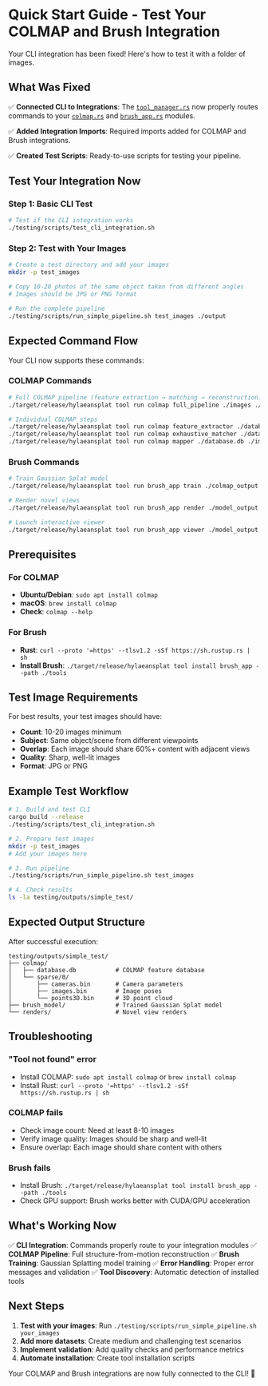 # Quick Start Guide - Test Your COLMAP and Brush Integration

Your CLI integration has been fixed! Here's how to test it with a folder of images.

## What Was Fixed

✅ **Connected CLI to Integrations**: The [`tool_manager.rs`](src/core/tool_manager.rs) now properly routes commands to your [`colmap.rs`](src/integrations/colmap.rs) and [`brush_app.rs`](src/integrations/brush_app.rs) modules.

✅ **Added Integration Imports**: Required imports added for COLMAP and Brush integrations.

✅ **Created Test Scripts**: Ready-to-use scripts for testing your pipeline.

## Test Your Integration Now

### Step 1: Basic CLI Test
```bash
# Test if the CLI integration works
./testing/scripts/test_cli_integration.sh
```

### Step 2: Test with Your Images
```bash
# Create a test directory and add your images
mkdir -p test_images

# Copy 10-20 photos of the same object taken from different angles
# Images should be JPG or PNG format

# Run the complete pipeline
./testing/scripts/run_simple_pipeline.sh test_images ./output
```

## Expected Command Flow

Your CLI now supports these commands:

### COLMAP Commands
```bash
# Full COLMAP pipeline (feature extraction → matching → reconstruction)
./target/release/hylaeansplat tool run colmap full_pipeline ./images ./output/colmap

# Individual COLMAP steps
./target/release/hylaeansplat tool run colmap feature_extractor ./database.db ./images
./target/release/hylaeansplat tool run colmap exhaustive_matcher ./database.db
./target/release/hylaeansplat tool run colmap mapper ./database.db ./images ./output
```

### Brush Commands
```bash
# Train Gaussian Splat model
./target/release/hylaeansplat tool run brush_app train ./colmap_output ./model_output

# Render novel views
./target/release/hylaeansplat tool run brush_app render ./model_output ./renders

# Launch interactive viewer
./target/release/hylaeansplat tool run brush_app viewer ./model_output
```

## Prerequisites

### For COLMAP
- **Ubuntu/Debian**: `sudo apt install colmap`
- **macOS**: `brew install colmap`
- **Check**: `colmap --help`

### For Brush
- **Rust**: `curl --proto '=https' --tlsv1.2 -sSf https://sh.rustup.rs | sh`
- **Install Brush**: `./target/release/hylaeansplat tool install brush_app --path ./tools`

## Test Image Requirements

For best results, your test images should have:
- **Count**: 10-20 images minimum
- **Subject**: Same object/scene from different viewpoints
- **Overlap**: Each image should share 60%+ content with adjacent views
- **Quality**: Sharp, well-lit images
- **Format**: JPG or PNG

## Example Test Workflow

```bash
# 1. Build and test CLI
cargo build --release
./testing/scripts/test_cli_integration.sh

# 2. Prepare test images
mkdir -p test_images
# Add your images here

# 3. Run pipeline
./testing/scripts/run_simple_pipeline.sh test_images

# 4. Check results
ls -la testing/outputs/simple_test/
```

## Expected Output Structure

After successful execution:
```
testing/outputs/simple_test/
├── colmap/
│   ├── database.db           # COLMAP feature database
│   └── sparse/0/
│       ├── cameras.bin       # Camera parameters
│       ├── images.bin        # Image poses
│       └── points3D.bin      # 3D point cloud
├── brush_model/              # Trained Gaussian Splat model
└── renders/                  # Novel view renders
```

## Troubleshooting

### "Tool not found" error
- Install COLMAP: `sudo apt install colmap` or `brew install colmap`
- Install Rust: `curl --proto '=https' --tlsv1.2 -sSf https://sh.rustup.rs | sh`

### COLMAP fails
- Check image count: Need at least 8-10 images
- Verify image quality: Images should be sharp and well-lit
- Ensure overlap: Each image should share content with others

### Brush fails
- Install Brush: `./target/release/hylaeansplat tool install brush_app --path ./tools`
- Check GPU support: Brush works better with CUDA/GPU acceleration

## What's Working Now

✅ **CLI Integration**: Commands properly route to your integration modules
✅ **COLMAP Pipeline**: Full structure-from-motion reconstruction
✅ **Brush Training**: Gaussian Splatting model training
✅ **Error Handling**: Proper error messages and validation
✅ **Tool Discovery**: Automatic detection of installed tools

## Next Steps

1. **Test with your images**: Run `./testing/scripts/run_simple_pipeline.sh your_images`
2. **Add more datasets**: Create medium and challenging test scenarios
3. **Implement validation**: Add quality checks and performance metrics
4. **Automate installation**: Create tool installation scripts

Your COLMAP and Brush integrations are now fully connected to the CLI! 🎉